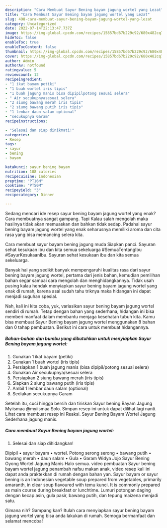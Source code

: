 ```yaml
---
description: "Cara Membuat Sayur Bening bayam jagung wortel yang Lezat"
title: "Cara Membuat Sayur Bening bayam jagung wortel yang Lezat"
slug: 498-cara-membuat-sayur-bening-bayam-jagung-wortel-yang-lezat
category: Uncategorized
date: 2022-07-14T22:13:47.737Z
image: https://img-global.cpcdn.com/recipes/15857bd67b229c92/680x482cq70/sayur-bening-bayam-jagung-wortel-foto-resep-utama.jpg
hideToc: false
enableToc: true
enableTocContent: false
thumbnail: https://img-global.cpcdn.com/recipes/15857bd67b229c92/680x482cq70/sayur-bening-bayam-jagung-wortel-foto-resep-utama.jpg
cover: https://img-global.cpcdn.com/recipes/15857bd67b229c92/680x482cq70/sayur-bening-bayam-jagung-wortel-foto-resep-utama.jpg
author: Admin
authorAv: notfound
ratingvalue: 5
reviewcount: 12
recipeingredient:
- "1 ikat bayam petiki"
- "1 buah wortel iris tipis"
- "1 buah jagung manis bisa dipipilpotong sesuai selera"
- " Air secukupnyasesuai selera"
- "2 siung bawang merah iris tipis"
- "2 siung bawang putih iris tipis"
- "1 lembar daun salam optional"
- "secukupnya Garam"
recipeinstructions:

- "Selesai dan siap dinikmati!"
categories:
- Resep
tags:
- sayur
- bening
- bayam

katakunci: sayur bening bayam 
nutrition: 108 calories
recipecuisine: Indonesian
preptime: "PT16M"
cooktime: "PT50M"
recipeyield: "3"
recipecategory: Dinner

---
```



Sedang mencari ide resep sayur bening bayam jagung wortel yang enak? Cara membuatnya sangat gampang. Tapi Kalau salah mengolah maka hasilnya tidak akan memuaskan dan bahkan tidak sedap. Padahal sayur bening bayam jagung wortel yang enak seharusnya memiliki aroma dan cita rasa yang bisa memancing selera kita.


Cara membuat sayur bayam bening jagung muda Siapkan panci. Sayuran sehat kesukaan ibu dan kita semua sekeluarga #SemuaTentangIbu #SayurKesukaanIbu. Sayuran sehat kesukaan ibu dan kita semua sekeluarga.

Banyak hal yang sedikit banyak mempengaruhi kualitas rasa dari sayur bening bayam jagung wortel, pertama dari jenis bahan, kemudian pemilihan bahan segar sampai cara mengolah dan menghidangkannya. Tidak usah pusing kalau hendak menyiapkan sayur bening bayam jagung wortel yang enak di rumah, karena asal sudah tahu triknya maka hidangan ini dapat menjadi suguhan spesial.


Nah, kali ini kita coba, yuk, variasikan sayur bening bayam jagung wortel sendiri di rumah. Tetap dengan bahan yang sederhana, hidangan ini bisa memberi manfaat dalam membantu menjaga kesehatan tubuh kita. Kamu bisa membuat Sayur Bening bayam jagung wortel menggunakan 8 bahan dan 0 tahap pembuatan. Berikut ini cara untuk membuat hidangannya.

<!--inarticleads1-->

##### Bahan-bahan dan bumbu yang dibutuhkan untuk menyiapkan Sayur Bening bayam jagung wortel:

1. Gunakan 1 ikat bayam (petiki)
1. Gunakan 1 buah wortel (iris tipis)
1. Persiapkan 1 buah jagung manis (bisa dipipil/potong sesuai selera)
1. Gunakan  Air secukupnya/sesuai selera
1. Persiapkan 2 siung bawang merah (iris tipis)
1. Siapkan 2 siung bawang putih (iris tipis)
1. Ambil 1 lembar daun salam (optional)
1. Sediakan secukupnya Garam


Setelah itu, cuci hingga bersih dan tiriskan Sayur bening Bayam Jagung Myiismaa @myiismaa Solo. Simpan resep ini untuk dapat dilihat lagi nanti. Lihat cara membuat resep ini Reaksi. Sayur Bening Bayam Wortel Jagung Sederhana jagung manis. 

<!--inarticleads2-->

##### Cara membuat Sayur Bening bayam jagung wortel:


1. Selesai dan siap dihidangkan!

Dipipil • sayur bayam • wortel. Potong serong serong • bawang putih • bawang merah • daun salam • Gula • Garam Widya Jojo Sayur Bening Oyong Wortel Jagung Manis Halo semua. video pembuatan Sayur bening bayam wortel jagung penambah nafsu makan anak, video resep kali ini dapat anda praktekkan di rumah dengan bahan yan. Sayur bayam or sayur bening is an Indonesian vegetable soup prepared from vegetables, primarily amaranth, in clear soup flavoured with temu kunci. It is commonly prepared as main course during breakfast or lunchtime. Lumuri potongan daging dengan kecap asin, gula pasir, bawang putih, dan tepung maizena menjadi satu. 

Gimana nih? Gampang kan? Itulah cara menyiapkan sayur bening bayam jagung wortel yang bisa anda lakukan di rumah. Semoga bermanfaat dan selamat mencoba!
